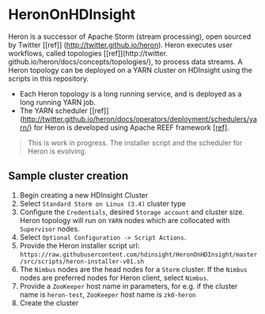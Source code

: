 # HeronOnHDInsight

Heron is a successor of Apache Storm (stream processing), open sourced by Twitter [[ref]] (http://twitter.github.io/heron). Heron executes user workflows, called topologies [[ref]](http://twitter.      github.io/heron/docs/concepts/topologies/), to process data streams. A Heron topology can be deployed on a YARN cluster on HDInsight using the scripts in this repository.

* Each Heron topology is a long running service, and is deployed as a long running YARN job.
* The YARN scheduler [[ref]] (http://twitter.github.io/heron/docs/operators/deployment/schedulers/yarn/) for Heron is developed using Apache REEF framework [[ref]](http://reef.apache.org/).

> This is work in progress. The installer script and the scheduler for Heron is evolving.

## Sample cluster creation
1. Begin creating a new HDInsight Cluster
2. Select `Standard Storm on Linux (3.4)` cluster type
3. Configure the `Credentials`, desired `Storage account` and cluster size. Heron topology will run on `YARN` nodes which are collocated with `Supervisor` nodes.
4. Select `Optional Configuration -> Script Actions`.
  1. Provide the Heron installer script url: `https://raw.githubusercontent.com/hdinsight/HeronOnHDInsight/master/src/scripts/heron-installer-v01.sh`
  1. The `Nimbus` nodes are the head nodes for a `Storm` cluster. If the `Nimbus` nodes are preferred nodes for Heron client, select `Nimbus`.
  2. Provide a `ZooKeeper` host name in parameters, for e.g. if the cluster name is `heron-test`, `ZooKeeper` host name is `zk0-heron`
3. Create the cluster 
